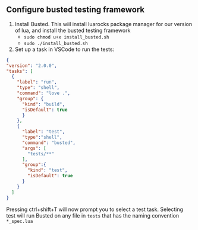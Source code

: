 ## Configure busted testing framework
1) Install Busted. This wiil install luarocks package manager for our version of lua, and install the busted testing framework
    * `sudo chmod u+x install_busted.sh`
    * `sudo ./install_busted.sh`
1) Set up a task in VSCode to run the tests:
  ```json
  {
  "version": "2.0.0",
  "tasks": [
    {
      "label": "run",
      "type": "shell",
      "command": "love .",
      "group": {
        "kind": "build",
        "isDefault": true
        }
      },
      {
        "label": "test",
        "type":"shell",
        "command": "busted",
        "args": [
          "tests/**"
        ],
        "group":{
          "kind": "test",
          "isDefault": true
        }
      }
    ]
  }
  ```
  Pressing ctrl+shift+T will now prompt you to select a test task. Selecting test will run Busted on any file in `tests` that has the naming convention `*_spec.lua`
